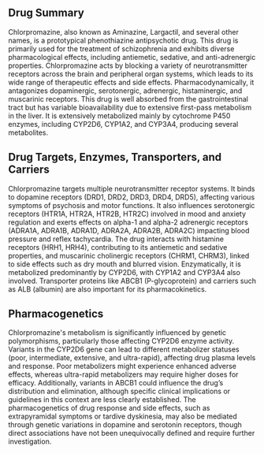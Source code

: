 ## Drug Summary
Chlorpromazine, also known as Aminazine, Largactil, and several other names, is a prototypical phenothiazine antipsychotic drug. This drug is primarily used for the treatment of schizophrenia and exhibits diverse pharmacological effects, including antiemetic, sedative, and anti-adrenergic properties. Chlorpromazine acts by blocking a variety of neurotransmitter receptors across the brain and peripheral organ systems, which leads to its wide range of therapeutic effects and side effects. Pharmacodynamically, it antagonizes dopaminergic, serotonergic, adrenergic, histaminergic, and muscarinic receptors. This drug is well absorbed from the gastrointestinal tract but has variable bioavailability due to extensive first-pass metabolism in the liver. It is extensively metabolized mainly by cytochrome P450 enzymes, including CYP2D6, CYP1A2, and CYP3A4, producing several metabolites.

## Drug Targets, Enzymes, Transporters, and Carriers
Chlorpromazine targets multiple neurotransmitter receptor systems. It binds to dopamine receptors (DRD1, DRD2, DRD3, DRD4, DRD5), affecting various symptoms of psychosis and motor functions. It also influences serotonergic receptors (HTR1A, HTR2A, HTR2B, HTR2C) involved in mood and anxiety regulation and exerts effects on alpha-1 and alpha-2 adrenergic receptors (ADRA1A, ADRA1B, ADRA1D, ADRA2A, ADRA2B, ADRA2C) impacting blood pressure and reflex tachycardia. The drug interacts with histamine receptors (HRH1, HRH4), contributing to its antiemetic and sedative properties, and muscarinic cholinergic receptors (CHRM1, CHRM3), linked to side effects such as dry mouth and blurred vision. Enzymatically, it is metabolized predominantly by CYP2D6, with CYP1A2 and CYP3A4 also involved. Transporter proteins like ABCB1 (P-glycoprotein) and carriers such as ALB (albumin) are also important for its pharmacokinetics.

## Pharmacogenetics
Chlorpromazine's metabolism is significantly influenced by genetic polymorphisms, particularly those affecting CYP2D6 enzyme activity. Variants in the CYP2D6 gene can lead to different metabolizer statuses (poor, intermediate, extensive, and ultra-rapid), affecting drug plasma levels and response. Poor metabolizers might experience enhanced adverse effects, whereas ultra-rapid metabolizers may require higher doses for efficacy. Additionally, variants in ABCB1 could influence the drug’s distribution and elimination, although specific clinical implications or guidelines in this context are less clearly established. The pharmacogenetics of drug response and side effects, such as extrapyramidal symptoms or tardive dyskinesia, may also be mediated through genetic variations in dopamine and serotonin receptors, though direct associations have not been unequivocally defined and require further investigation.
